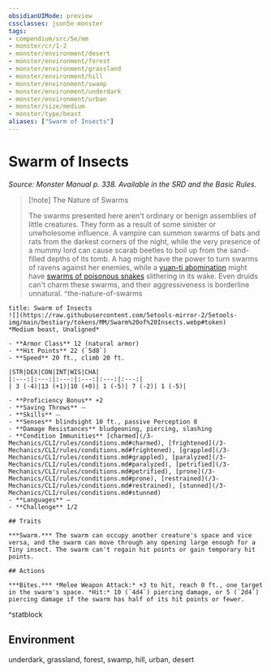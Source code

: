 ```yaml
---
obsidianUIMode: preview
cssclasses: json5e-monster
tags:
- compendium/src/5e/mm
- monster/cr/1-2
- monster/environment/desert
- monster/environment/forest
- monster/environment/grassland
- monster/environment/hill
- monster/environment/swamp
- monster/environment/underdark
- monster/environment/urban
- monster/size/medium
- monster/type/beast
aliases: ["Swarm of Insects"]
---
```

# Swarm of Insects
*Source: Monster Manual p. 338. Available in the SRD and the Basic Rules.*  

> [!note] The Nature of Swarms
> 
> The swarms presented here aren't ordinary or benign assemblies of little creatures. They form as a result of some sinister or unwholesome influence. A vampire can summon swarms of bats and rats from the darkest corners of the night, while the very presence of a mummy lord can cause scarab beetles to boil up from the sand-filled depths of its tomb. A hag might have the power to turn swarms of ravens against her enemies, while a [yuan-ti abomination](/3-Mechanics/CLI/bestiary/monstrosity/yuan-ti-abomination.md) might have [swarms of poisonous snakes](/3-Mechanics/CLI/bestiary/beast/swarm-of-poisonous-snakes.md) slithering in its wake. Even druids can't charm these swarms, and their aggressiveness is borderline unnatural.
^the-nature-of-swarms


```ad-statblock
title: Swarm of Insects
![](https://raw.githubusercontent.com/5etools-mirror-2/5etools-img/main/bestiary/tokens/MM/Swarm%20of%20Insects.webp#token)
*Medium beast, Unaligned*

- **Armor Class** 12 (natural armor)
- **Hit Points** 22 (`5d8`) 
- **Speed** 20 ft., climb 20 ft.

|STR|DEX|CON|INT|WIS|CHA|
|:---:|:---:|:---:|:---:|:---:|:---:|
| 3 (-4)|13 (+1)|10 (+0)| 1 (-5)| 7 (-2)| 1 (-5)|

- **Proficiency Bonus** +2
- **Saving Throws** ⏤
- **Skills** ⏤
- **Senses** blindsight 10 ft., passive Perception 8
- **Damage Resistances** bludgeoning, piercing, slashing
- **Condition Immunities** [charmed](/3-Mechanics/CLI/rules/conditions.md#charmed), [frightened](/3-Mechanics/CLI/rules/conditions.md#frightened), [grappled](/3-Mechanics/CLI/rules/conditions.md#grappled), [paralyzed](/3-Mechanics/CLI/rules/conditions.md#paralyzed), [petrified](/3-Mechanics/CLI/rules/conditions.md#petrified), [prone](/3-Mechanics/CLI/rules/conditions.md#prone), [restrained](/3-Mechanics/CLI/rules/conditions.md#restrained), [stunned](/3-Mechanics/CLI/rules/conditions.md#stunned)
- **Languages** —
- **Challenge** 1/2

## Traits

***Swarm.*** The swarm can occupy another creature's space and vice versa, and the swarm can move through any opening large enough for a Tiny insect. The swarm can't regain hit points or gain temporary hit points.

## Actions

***Bites.*** *Melee Weapon Attack:* +3 to hit, reach 0 ft., one target in the swarm's space. *Hit:* 10 (`4d4`) piercing damage, or 5 (`2d4`) piercing damage if the swarm has half of its hit points or fewer.
```
^statblock

## Environment

underdark, grassland, forest, swamp, hill, urban, desert